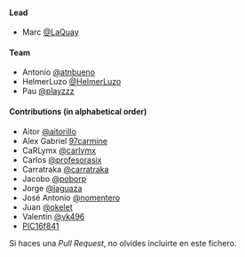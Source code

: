 #### Lead
- Marc [@LaQuay](https://github.com/LaQuay)

#### Team
- Antonio [@atnbueno](https://github.com/atnbueno)
- HelmerLuzo [@HelmerLuzo](https://github.com/HelmerLuzo)
- Pau [@playzzz](https://github.com/playzzz)

#### Contributions (in alphabetical order)
- Aitor [@aitorillo](https://github.com/aitorillo)
- Alex Gabriel [97carmine](https://github.com/97carmine)
- CaRLymx [@carlymx](https://github.com/carlymx)
- Carlos [@profesorasix](https://github.com/profesorasix)
- Carratraka [@carratraka](https://github.com/carratraka)
- Jacobo [@poborp](https://github.com/poborp)
- Jorge [@jaguaza](https://github.com/jaguaza)
- José Antonio [@nomentero](https://github.com/nomenteros)
- Juan [@okelet](https://github.com/okelet)
- Valentin [@vk496](https://github.com/vk496)
- [PIC16f841](https://github.com/PIC16f841)

Si haces una *Pull Request*, no olvides incluirte en este fichero. 

